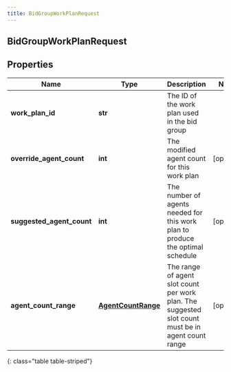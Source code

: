 ```yaml
---
title: BidGroupWorkPlanRequest
---
```

## BidGroupWorkPlanRequest

## Properties

|Name | Type | Description | Notes|
|------------ | ------------- | ------------- | -------------|
| **work_plan_id** | **str** | The ID of the work plan used in the bid group | |
| **override_agent_count** | **int** | The modified agent count for this work plan | [optional] |
| **suggested_agent_count** | **int** | The number of agents needed for this work plan to produce the optimal schedule | [optional] |
| **agent_count_range** | [**AgentCountRange**](AgentCountRange.html) | The range of agent slot count per work plan. The suggested slot count must be in agent count range | [optional] |
{: class="table table-striped"}


